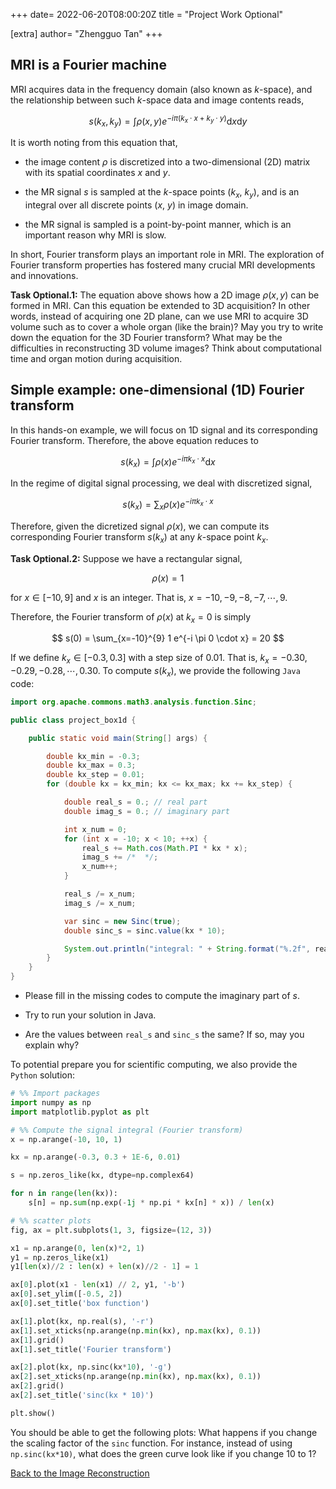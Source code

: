 +++
date= 2022-06-20T08:00:20Z
title = "Project Work Optional"

[extra]
author= "Zhengguo Tan"
+++

## MRI is a Fourier machine

MRI acquires data in the frequency domain (also known as $k$-space), and the relationship between such $k$-space data and image contents reads,

$$ s(k_x, k_y) = \int \rho(x, y) e^{-i \pi (k_x \cdot x + k_y \cdot y)} \text{d}x \text{d}y $$

It is worth noting from this equation that,

* the image content $\rho$ is discretized into a two-dimensional (2D) matrix with its spatial coordinates $x$ and $y$.

* the MR signal $s$ is sampled at the $k$-space points ($k_x$, $k_y$), and is an integral over all discrete points ($x$, $y$) in image domain.

* the MR signal is sampled is a point-by-point manner, which is an important reason why MRI is slow.

In short, Fourier transform plays an important role in MRI. The exploration of Fourier transform properties has fostered many crucial MRI developments and innovations.

**Task Optional.1:** The equation above shows how a 2D image $\rho(x,y)$ can be formed in MRI. Can this equation be extended to 3D acquisition? In other words, instead of acquiring one 2D plane, can we use MRI to acquire 3D volume such as to cover a whole organ (like the brain)? May you try to write down the equation for the 3D Fourier transform? What may be the difficulties in reconstructing 3D volume images? Think about computational time and organ motion during acquisition.

## Simple example: one-dimensional (1D) Fourier transform

In this hands-on example, we will focus on 1D signal and its corresponding Fourier transform. Therefore, the above equation reduces to

$$ s(k_x) = \int \rho(x) e^{-i \pi k_x \cdot x} \text{d}x $$

In the regime of digital signal processing, we deal with discretized signal,

$$ s(k_x) = \sum_x \rho(x) e^{-i \pi k_x \cdot x} $$

Therefore, given the dicretized signal $\rho(x)$, we can compute its corresponding Fourier transform $s(k_x)$ at any $k$-space point $k_x$.

**Task Optional.2:** Suppose we have a rectangular signal,

$$\rho(x) = 1$$

for $x \in [-10, 9]$ and $x$ is an integer. That is, $x=-10,-9,-8,-7,\cdots,9$.

Therefore, the Fourier transform of $\rho(x)$ at $k_x = 0$ is simply

$$ s(0) = \sum_{x=-10}^{9} 1 e^{-i \pi 0 \cdot x} = 20 $$

If we define $k_x \in [-0.3, 0.3]$ with a step size of $0.01$. That is, $k_x = -0.30, -0.29, -0.28, \cdots, 0.30$. To compute $s(k_x)$, we provide the following ```Java``` code:
```Java
import org.apache.commons.math3.analysis.function.Sinc;

public class project_box1d {

    public static void main(String[] args) {

        double kx_min = -0.3;
        double kx_max = 0.3;
        double kx_step = 0.01;
        for (double kx = kx_min; kx <= kx_max; kx += kx_step) {

            double real_s = 0.; // real part
            double imag_s = 0.; // imaginary part

            int x_num = 0;
            for (int x = -10; x < 10; ++x) {
                real_s += Math.cos(Math.PI * kx * x);
                imag_s += /*  */;
                x_num++;
            }

            real_s /= x_num;
            imag_s /= x_num;

            var sinc = new Sinc(true);
            double sinc_s = sinc.value(kx * 10);

            System.out.println("integral: " + String.format("%.2f", real_s/x_num) + "; sinc: " + String.format("%.2f", sinc_s));
        }
    }
}
```

* Please fill in the missing codes to compute the imaginary part of $s$.

* Try to run your solution in Java.

* Are the values between ```real_s``` and ```sinc_s``` the same? If so, may you explain why?

To potential prepare you for scientific computing, we also provide the ```Python``` solution:

```Python
# %% Import packages
import numpy as np
import matplotlib.pyplot as plt

# %% Compute the signal integral (Fourier transform)
x = np.arange(-10, 10, 1)

kx = np.arange(-0.3, 0.3 + 1E-6, 0.01)

s = np.zeros_like(kx, dtype=np.complex64)

for n in range(len(kx)):
    s[n] = np.sum(np.exp(-1j * np.pi * kx[n] * x)) / len(x)

# %% scatter plots
fig, ax = plt.subplots(1, 3, figsize=(12, 3))

x1 = np.arange(0, len(x)*2, 1)
y1 = np.zeros_like(x1)
y1[len(x)//2 : len(x) + len(x)//2 - 1] = 1

ax[0].plot(x1 - len(x1) // 2, y1, '-b')
ax[0].set_ylim([-0.5, 2])
ax[0].set_title('box function')

ax[1].plot(kx, np.real(s), '-r')
ax[1].set_xticks(np.arange(np.min(kx), np.max(kx), 0.1))
ax[1].grid()
ax[1].set_title('Fourier transform')

ax[2].plot(kx, np.sinc(kx*10), '-g')
ax[2].set_xticks(np.arange(np.min(kx), np.max(kx), 0.1))
ax[2].grid()
ax[2].set_title('sinc(kx * 10)')

plt.show()
```
You should be able to get the following plots:
What happens if you change the scaling factor of the ```sinc``` function. For instance, instead of using ```np.sinc(kx*10)```, what does the green curve look like if you change $10$ to $1$?

[Back to the Image Reconstruction](../fftshift)
